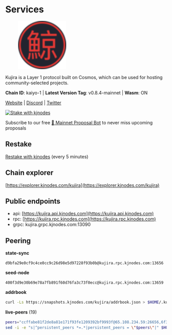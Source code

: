 # Services

<figure><img src="https://raw.githubusercontent.com/kj89/cosmos-images/main/logos/kujira.png" width="150" alt=""><figcaption></figcaption></figure>

Kujira is a Layer 1 protocol built on Cosmos, which can be used for  hosting community-selected projects.

**Chain ID**: kaiyo-1 | **Latest Version Tag**: v0.8.4-mainnet | **Wasm**: ON

[Website](https://kujira.app) | [Discord](https://discord.gg/teamkujira) | [Twitter](https://twitter.com/TeamKujira)

[![Stake with kjnodes](https://i.ibb.co/cr44Q8j/button-stake-with-kjnodes.png)](https://restake.app/kujira/kujiravaloper1tnuqj73jfn3724lqz34c27tuv80nv336sadqym)

Subscribe to our free [🤖 Mainnet Proposal Bot](https://t.me/kjnodes_proposal_bot) to never miss upcoming proposals

## Restake

[Restake with kjnodes](https://restake.app/kujira/kujiravaloper1tnuqj73jfn3724lqz34c27tuv80nv336sadqym) (every 5 minutes)
## Chain explorer
[https://explorer.kjnodes.com/kujira](https://explorer.kjnodes.com/kujira)

## Public endpoints

* api: [https://kujira.api.kjnodes.com](https://kujira.api.kjnodes.com)
* rpc: [https://kujira.rpc.kjnodes.com](https://kujira.rpc.kjnodes.com)
* grpc: kujira.grpc.kjnodes.com:13090

## Peering

**state-sync**

```text
d9bfa29e0cf9c4ce0cc9c26d98e5d97228f93b0b@kujira.rpc.kjnodes.com:13656
```

**seed-node**

```text
400f3d9e30b69e78a7fb891f60d76fa3c73f0ecc@kujira.rpc.kjnodes.com:13659
```

**addrbook**
```bash
curl -Ls https://snapshots.kjnodes.com/kujira/addrbook.json > $HOME/.kujira/config/addrbook.json
```

**live-peers** (19)
```bash
peers="ccffabe81f2de8a81e171f93fe1209392bf9993f@65.108.234.59:26656,6f3129d01218b939511cccf7e0318bfe872d97c4@65.109.33.181:26656,8e4e1f1e087c76c71c64e477e95495833da82aa2@95.217.65.54:26656,4018be5af4189573366762fa168826b4408418db@135.125.188.17:32095,780ee91b43bcdced2daebee61996742f6b01b579@138.201.197.119:2000,3a7733d4b670a672db326bd6e5f8ae37e14a3dbd@138.201.226.227:26656,471518432477e31ea348af246c0b54095d41352c@88.198.131.126:26656,66c551ebcb68fe343c7e2720593dc47426813a68@93.189.30.101:26656,fa57c7c253be46ad9f696ee2f2c1d72cbc6a1591@146.59.52.135:31095,0c7da38c54e1a7d8ab7d48601b51847564ce019e@5.161.91.34:45656,de08e6178779ff3b19a8b6d22a05664392cb2b35@185.216.179.205:26656,b29969a2384159db8f8052bc118066bd067157c4@85.215.105.19:15602,a7e7864f241db457f38d8e5b5b3c3de989dea2fe@66.94.126.62:26656,177872437b2a31ebb0fb740ba5bd32b0be99e280@5.79.74.229:31095,89757803f40da51678451735445ad40d5b15e059@169.155.45.187:26656,d2247f7b919f0781c90ee61958d7044665a22d38@169.155.169.182:26656,79ace78a1fb98876c7bcbf8ec54864b740aa76ff@65.108.128.201:11856,7c26c34148779b1d0979eb069dbe354752a3644f@5.9.84.213:25656,d9bfa29e0cf9c4ce0cc9c26d98e5d97228f93b0b@65.109.88.38:13656"
sed -i -e "s|^persistent_peers *=.*|persistent_peers = \"$peers\"|" $HOME/.kujira/config/config.toml
```
